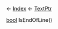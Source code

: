 ← [Index](Api-Index) ← [TextPtr](VRage.Game.ModAPI.Ingame.Utilities.TextPtr)

[bool](System.Boolean) IsEndOfLine()